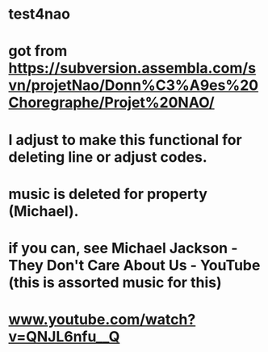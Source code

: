 # test4nao
# got from https://subversion.assembla.com/svn/projetNao/Donn%C3%A9es%20Choregraphe/Projet%20NAO/
# I adjust to make this functional for deleting line or adjust codes.
# music is deleted for property (Michael).
# if you can, see Michael Jackson - They Don't Care About Us - YouTube (this is assorted music for this)
#   www.youtube.com/watch?v=QNJL6nfu__Q
